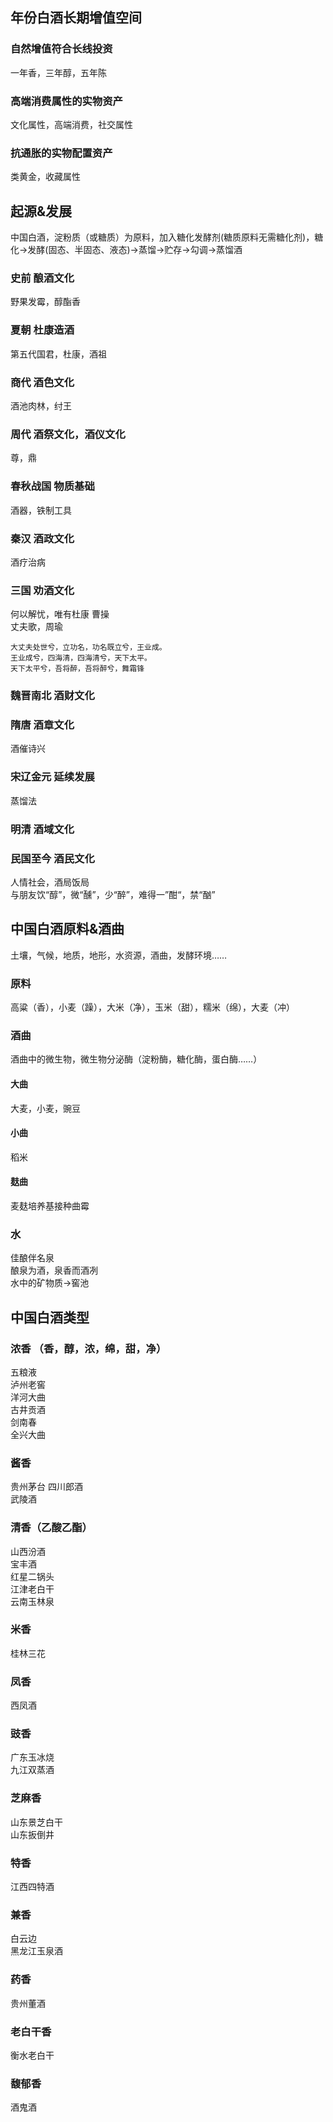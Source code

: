 ## 年份白酒长期增值空间
### 自然增值符合长线投资
一年香，三年醇，五年陈
### 高端消费属性的实物资产
文化属性，高端消费，社交属性
### 抗通胀的实物配置资产
类黄金，收藏属性

## 起源&发展
中国白酒，淀粉质（或糖质）为原料，加入糖化发酵剂(糖质原料无需糖化剂)，糖化->发酵(固态、半固态、液态)->蒸馏->贮存->勾调->蒸馏酒     
### 史前 酿酒文化
野果发霉，醇酯香
### 夏朝 杜康造酒    
第五代国君，杜康，酒祖
### 商代 酒色文化   
酒池肉林，纣王 
### 周代 酒祭文化，酒仪文化   
尊，鼎
### 春秋战国 物质基础
酒器，铁制工具  
### 秦汉  酒政文化  
酒疗治病
### 三国  劝酒文化  
何以解忧，唯有杜康  曹操   
丈夫歌，周瑜   
```
大丈夫处世兮，立功名，功名既立兮，王业成。    
王业成兮，四海清，四海清兮，天下太平。     
天下太平兮，吾将醉，吾将醉兮，舞霜锋  
```
### 魏晋南北  酒财文化  
### 隋唐  酒章文化   
酒催诗兴
### 宋辽金元  延续发展     
蒸馏法
### 明清   酒域文化   
### 民国至今  酒民文化   
人情社会，酒局饭局    
与朋友饮“醇”，微“醺”，少“醉”，难得一”酣“，禁“酗”  

## 中国白酒原料&酒曲
土壤，气候，地质，地形，水资源，酒曲，发酵环境……
### 原料
高粱（香），小麦（躁），大米（净），玉米（甜），糯米（绵），大麦（冲）  
### 酒曲
酒曲中的微生物，微生物分泌酶（淀粉酶，糖化酶，蛋白酶……）  
#### 大曲
大麦，小麦，豌豆
#### 小曲
稻米
#### 麸曲
麦麸培养基接种曲霉
### 水
佳酿伴名泉    
酿泉为酒，泉香而酒冽   
水中的矿物质->窖池

## 中国白酒类型
### 浓香 （香，醇，浓，绵，甜，净）
五粮液  
泸州老窖   
洋河大曲   
古井贡酒    
剑南春   
全兴大曲   
### 酱香
贵州茅台
四川郎酒   
武陵酒    
### 清香（乙酸乙酯）
山西汾酒   
宝丰酒   
红星二锅头   
江津老白干   
云南玉林泉    
### 米香
桂林三花    
### 凤香
西凤酒
### 豉香   
广东玉冰烧    
九江双蒸酒   
### 芝麻香
山东景芝白干    
山东扳倒井   
### 特香
江西四特酒
### 兼香
白云边    
黑龙江玉泉酒  
### 药香
贵州董酒
### 老白干香
衡水老白干   
### 馥郁香
酒鬼酒
